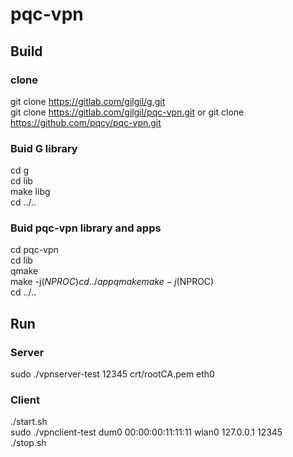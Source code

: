 pqc-vpn
===

## Build

### clone
git clone https://gitlab.com/gilgil/g.git  
git clone https://gitlab.com/gilgil/pqc-vpn.git or git clone https://github.com/pqcy/pqc-vpn.git

### Buid G library
cd g  
cd lib  
make libg  
cd ../..  

### Buid pqc-vpn library and apps
cd pqc-vpn  
cd lib  
qmake  
make -j$(NPROC)  
cd ../app  
qmake  
make -j$(NPROC)  
cd ../..  

## Run

### Server
sudo ./vpnserver-test 12345 crt/rootCA.pem eth0  

### Client
./start.sh  
sudo ./vpnclient-test dum0 00:00:00:11:11:11 wlan0 127.0.0.1 12345  
./stop.sh  
